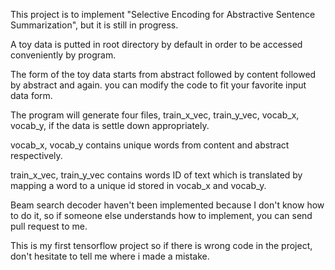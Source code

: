 This project is to implement "Selective Encoding for Abstractive Sentence Summarization", but it is still in progress.

A toy data is putted in root directory by default in order to be accessed conveniently by program.

The form of the toy data starts from abstract followed by content followed by abstract and again. you can modify the code to fit your favorite input data form. 

The program will generate four files, train_x_vec, train_y_vec, vocab_x, vocab_y, if the data is settle down appropriately.

vocab_x, vocab_y contains unique words from content and abstract respectively.

train_x_vec, train_y_vec contains words ID of text which is translated by mapping a word to a unique id stored in vocab_x and vocab_y.

Beam search decoder haven't been implemented because I don't know how to do it, so if someone else understands how to implement, you can send pull request to me.

This is my first tensorflow project so if there is wrong code in the project, don't hesitate to tell me where i made a mistake.



